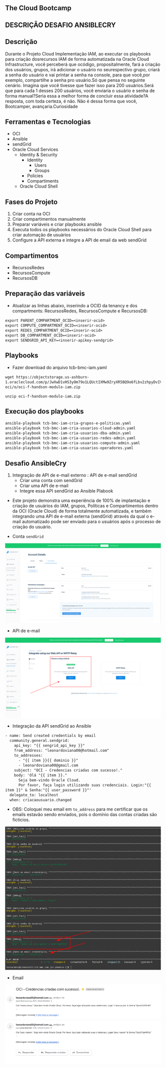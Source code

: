 ## The Cloud Bootcamp

## DESCRIÇÃO DESAFIO ANSIBLECRY

## Descrição 
Durante o Projeto Cloud Implementação IAM, ao executar os playbooks para criação dosrecursos IAM de forma automatizada na Oracle Cloud Infrastructure, você perceberá que ocódigo, propositalmente, fará a criação dos usuários, grupos, irá adicionar o usuário no seurespectivo grupo, criará a senha do usuário e vai printar a senha na console, para que você,por exemplo, compartilhe a senha pro usuário.Só que pensa no seguinte cenário. Imagina que você tivesse que fazer isso para 200 usuários.Será que para cada 1 desses 200 usuários, você enviaria o usuário e senha de forma manual?Seria essa a melhor forma de concluir essa atividade?A resposta, com toda certeza, é não. Não é dessa forma que você, Bootcamper, avançaria.Curiosidade

## Ferramentas e Tecnologias

- OCI
- Ansible
- sendGrid
- Oracle Cloud Services
   - Identity & Security
      - Identity
         - Users
         - Groups
      - Policies
      - Compartiments
   - Oracle Cloud Shell

## Fases do Projeto

1. Criar conta na OCI
2. Criar compartimentos manualmente
3. Preparar variáveis e criar playbooks ansible
4. Executa todos os playbooks necessários do Oracle Cloud Shell para criar automação de usuários
5. Configure a API externa e integre a API de email da web sendGrid

## Compartimentos

- RecursosRedes
- RecursosCompute
- RecursosDB

## Preparação das variáveis

- Atualizar as linhas abaixo, inserindo a OCID da tenancy e dos compartments: RecursosRedes, RecursosCompute e RecursosDB:

```console
export PARENT_COMPARTMENT_OCID=<inserir-ocid>
export COMPUTE_COMPARTMENT_OCID=<inserir-ocid>
export REDES_COMPARTMENT_OCID=<inserir-ocid>
export DB_COMPARTMENT_OCID=<inserir-ocid>
export SENDGRID_API_KEY=<inserir-apikey-sendgrid>
```

## Playbooks

- Fazer download do arquivo tcb-bmc-iam.yaml

```console
wget https://objectstorage.us-ashburn-1.oraclecloud.com/p/JwXwD1vHS3yOm79o1LQUctIXMw9ZryXR5BQ9o6fLbv2zhpyDvIVkGiw6tQItN3Vn/n/idqfa2z2mift/b/bootcamp-oci/o/oci-f-handson-modulo-iam.zip
```
```console
unzip oci-f-handson-modulo-iam.zip
```
## Execução dos playbooks
```console
ansible-playbook tcb-bmc-iam-cria-grupos-e-politicas.yaml
ansible-playbook tcb-bmc-iam-cria-usuarios-cloud-admin.yaml
ansible-playbook tcb-bmc-iam-cria-usuarios-dba-admin.yaml
ansible-playbook tcb-bmc-iam-cria-usuarios-redes-admin.yaml
ansible-playbook tcb-bmc-iam-cria-usuarios-compute-admin.yaml
ansible-playbook tcb-bmc-iam-cria-usuarios-operadores.yaml
```

## Desafio AnsibleCry

1. Integração de API de e-mail externo : API de e-mail sendGrid
   - Criar uma conta com sendGrid
   - Criar uma API de e-mail
   - Integre essa API sendGrid ao Ansible Plabook

- Este projeto demonstra uma experiência de 100% de implantação e criação de usuários do IAM, grupos,
Políticas e Compartimentos dentro da OCI (Oracle Cloud) de forma totalmente automatizada, e também
integrando uma API de e-mail externa (sendGrid) através da qual o e-mail automatizado pode ser enviado para o
usuários após o processo de criação do usuário.


- Conta `sendGrid`

<p align="center">
  <img alt="sendGrid" src="data/sendgrid-01.png">
</p>

- API de e-mail
<p align="center">
  <img alt="sendGrid" src="data/sendgrid-02.png">
</p>

- Integração da API sendGrid ao Ansible

```console
- name: Send created credentials by email
  community.general.sendgrid:  
    api_key: "{{ sengrid_api_key }}"
    from_address: "leonardoviana00@hotmail.com"
    to_addresses:
      - "{{ item }}{{ dominio }}"
      - leonardoviana00@gmail.com 
    subject: "OCI - Credencias criadas com sucesso!." 
    body: 'Olá "{{ item }}."
      Seja bem-vindo Oracle Cloud.
      Por favor, faça login utilizando suas credenciais. Login:"{{ item }}" & Senha:"{{ user_password }}"'
  delegate_to: localhost 
  when: criacaousuario.changed
```

- OBS: Coloquei meu email em `to_address` para me certificar que os emails estavão sendo enviados, pois o domínio das contas criadas são ficticios.

<p align="center">
  <img alt="sendGrid" src="data/ansible-01.png">
</p>

- Email

<p align="center">
  <img alt="sendGrid" src="data/email-01.png">
</p>
